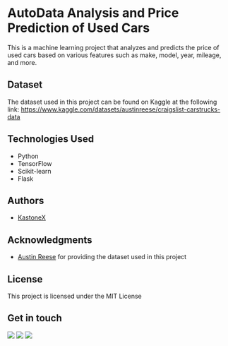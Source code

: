 # AutoData Analysis and Price Prediction of Used Cars

This is a machine learning project that analyzes and predicts the price of used cars based on various features such as make, model, year, mileage, and more.

## Dataset
The dataset used in this project can be found on Kaggle at the following link: https://www.kaggle.com/datasets/austinreese/craigslist-carstrucks-data

## Technologies Used
- Python
- TensorFlow
- Scikit-learn
- Flask

## Authors
- [KastoneX](https://github.com/kastonex)

## Acknowledgments
- [Austin Reese](https://www.kaggle.com/austinreese) for providing the dataset used in this project

## License

This project is licensed under the MIT License

## Get in touch

<p> <a href="mailto:timofeevkarakozovartem@gmail.com" target="_blank" rel="noreferrer"><img src="https://img.shields.io/badge/Gmail-D14836?style=for-the-badge&logo=gmail&logoColor=white" /></a> <a href="https://t.me/kastonex" target="_blank" rel="noreferrer"><img src="https://img.shields.io/badge/Telegram-2CA5E0?style=for-the-badge&logo=telegram&logoColor=white" /></a> <a href="https://www.kaggle.com/kastonex" target="_blank" rel="noreferrer"><img src="https://img.shields.io/badge/Kaggle-035a7d?style=for-the-badge&logo=kaggle&logoColor=white" /></a></p>
